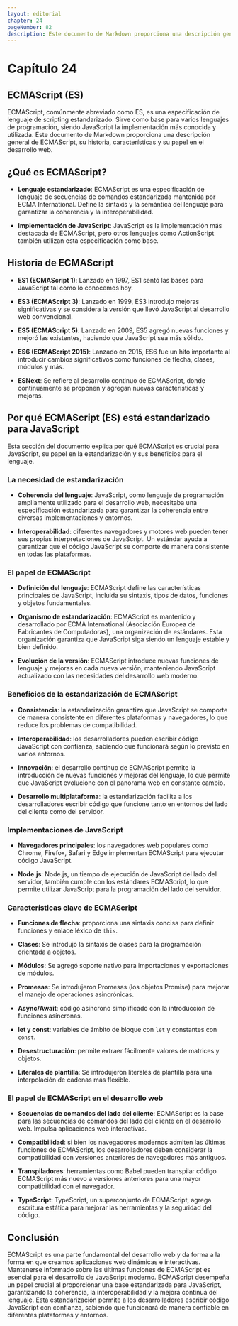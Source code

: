 ```yaml
---
layout: editorial
chapter: 24
pageNumber: 82
description: Este documento de Markdown proporciona una descripción general de ECMAScript, su historia, características y su papel en el desarrollo web.
---
```

# Capítulo 24

## ECMAScript (ES)

ECMAScript, comúnmente abreviado como ES, es una especificación de lenguaje de scripting estandarizado. Sirve como base para varios lenguajes de programación, siendo JavaScript la implementación más conocida y utilizada. Este documento de Markdown proporciona una descripción general de ECMAScript, su historia, características y su papel en el desarrollo web.

## ¿Qué es ECMAScript?

- **Lenguaje estandarizado**: ECMAScript es una especificación de lenguaje de secuencias de comandos estandarizada mantenida por ECMA International. Define la sintaxis y la semántica del lenguaje para garantizar la coherencia y la interoperabilidad.

- **Implementación de JavaScript**: JavaScript es la implementación más destacada de ECMAScript, pero otros lenguajes como ActionScript también utilizan esta especificación como base.

## Historia de ECMAScript

- **ES1 (ECMAScript 1)**: Lanzado en 1997, ES1 sentó las bases para JavaScript tal como lo conocemos hoy.

- **ES3 (ECMAScript 3)**: Lanzado en 1999, ES3 introdujo mejoras significativas y se considera la versión que llevó JavaScript al desarrollo web convencional.

- **ES5 (ECMAScript 5)**: Lanzado en 2009, ES5 agregó nuevas funciones y mejoró las existentes, haciendo que JavaScript sea más sólido.

- **ES6 (ECMAScript 2015)**: Lanzado en 2015, ES6 fue un hito importante al introducir cambios significativos como funciones de flecha, clases, módulos y más.

- **ESNext**: Se refiere al desarrollo continuo de ECMAScript, donde continuamente se proponen y agregan nuevas características y mejoras.

## Por qué ECMAScript (ES) está estandarizado para JavaScript

Esta sección del documento explica por qué ECMAScript es crucial para JavaScript, su papel en la estandarización y sus beneficios para el lenguaje.

### La necesidad de estandarización

- **Coherencia del lenguaje**: JavaScript, como lenguaje de programación ampliamente utilizado para el desarrollo web, necesitaba una especificación estandarizada para garantizar la coherencia entre diversas implementaciones y entornos.

- **Interoperabilidad**: diferentes navegadores y motores web pueden tener sus propias interpretaciones de JavaScript. Un estándar ayuda a garantizar que el código JavaScript se comporte de manera consistente en todas las plataformas.

### El papel de ECMAScript

- **Definición del lenguaje**: ECMAScript define las características principales de JavaScript, incluida su sintaxis, tipos de datos, funciones y objetos fundamentales.

- **Organismo de estandarización**: ECMAScript es mantenido y desarrollado por ECMA International (Asociación Europea de Fabricantes de Computadoras), una organización de estándares. Esta organización garantiza que JavaScript siga siendo un lenguaje estable y bien definido.

- **Evolución de la versión**: ECMAScript introduce nuevas funciones de lenguaje y mejoras en cada nueva versión, manteniendo JavaScript actualizado con las necesidades del desarrollo web moderno.

### Beneficios de la estandarización de ECMAScript

- **Consistencia**: la estandarización garantiza que JavaScript se comporte de manera consistente en diferentes plataformas y navegadores, lo que reduce los problemas de compatibilidad.

- **Interoperabilidad**: los desarrolladores pueden escribir código JavaScript con confianza, sabiendo que funcionará según lo previsto en varios entornos.

- **Innovación**: el desarrollo continuo de ECMAScript permite la introducción de nuevas funciones y mejoras del lenguaje, lo que permite que JavaScript evolucione con el panorama web en constante cambio.

- **Desarrollo multiplataforma**: la estandarización facilita a los desarrolladores escribir código que funcione tanto en entornos del lado del cliente como del servidor.

### Implementaciones de JavaScript

- **Navegadores principales**: los navegadores web populares como Chrome, Firefox, Safari y Edge implementan ECMAScript para ejecutar código JavaScript.

- **Node.js**: Node.js, un tiempo de ejecución de JavaScript del lado del servidor, también cumple con los estándares ECMAScript, lo que permite utilizar JavaScript para la programación del lado del servidor.

### Características clave de ECMAScript

- **Funciones de flecha**: proporciona una sintaxis concisa para definir funciones y enlace léxico de `this`.

- **Clases**: Se introdujo la sintaxis de clases para la programación orientada a objetos.

- **Módulos**: Se agregó soporte nativo para importaciones y exportaciones de módulos.

- **Promesas**: Se introdujeron Promesas (los objetos Promise) para mejorar el manejo de operaciones asincrónicas.

- **Async/Await**: código asíncrono simplificado con la introducción de funciones asíncronas.

- **let y const**: variables de ámbito de bloque con `let` y constantes con `const`.

- **Desestructuración**: permite extraer fácilmente valores de matrices y objetos.

- **Literales de plantilla**: Se introdujeron literales de plantilla para una interpolación de cadenas más flexible.

### El papel de ECMAScript en el desarrollo web

- **Secuencias de comandos del lado del cliente**: ECMAScript es la base para las secuencias de comandos del lado del cliente en el desarrollo web. Impulsa aplicaciones web interactivas.

- **Compatibilidad**: si bien los navegadores modernos admiten las últimas funciones de ECMAScript, los desarrolladores deben considerar la compatibilidad con versiones anteriores de navegadores más antiguos.

- **Transpiladores**: herramientas como Babel pueden transpilar código ECMAScript más nuevo a versiones anteriores para una mayor compatibilidad con el navegador.

- **TypeScript**: TypeScript, un superconjunto de ECMAScript, agrega escritura estática para mejorar las herramientas y la seguridad del código.

## Conclusión

ECMAScript es una parte fundamental del desarrollo web y da forma a la forma en que creamos aplicaciones web dinámicas e interactivas. Mantenerse informado sobre las últimas funciones de ECMAScript es esencial para el desarrollo de JavaScript moderno.
ECMAScript desempeña un papel crucial al proporcionar una base estandarizada para JavaScript, garantizando la coherencia, la interoperabilidad y la mejora continua del lenguaje. Esta estandarización permite a los desarrolladores escribir código JavaScript con confianza, sabiendo que funcionará de manera confiable en diferentes plataformas y entornos.